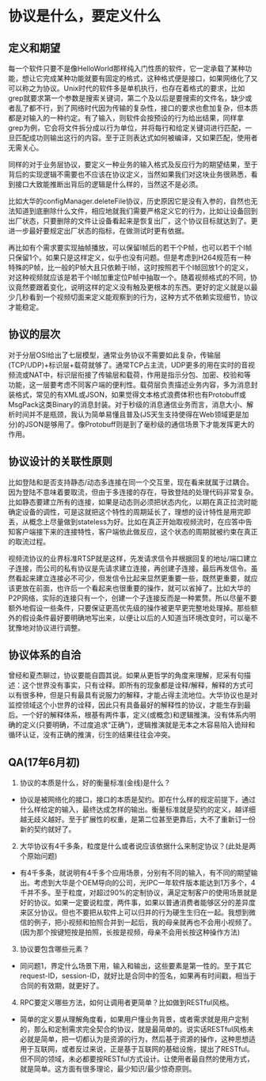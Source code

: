 # 协议是什么，要定义什么

## 定义和期望

每一个软件只要不是像HelloWorld那样纯入门性质的软件，它一定承载了某种功能，想让它完成某种功能就要有固定的格式，这种格式便是接口，如果网络化了又可以称之为协议。Unix时代的软件多是单机执行，也存在着格式的要求，比如grep就要求第一个参数是搜索关键词，第二个及以后是要搜索的文件名，缺少或者乱了都不行，到了网络时代因为传输的复杂性，接口的要求也愈加复杂，但本质都是对输入的一种约定。有了输入，则软件会按预设的行为给出结果，同样拿grep为例，它会将文件拆分成以行为单位，并将每行和给定关键词进行匹配，一旦匹配成功则输出这行的内容。至于正则表达式如何被编译，又如果匹配，使用者无需关心。

同样的对于业务层协议，要定义一种业务的输入格式及反应行为的期望结果，至于背后的实现逻辑不需要也不应该在协议定义，当然如果我们对这块业务很熟悉，看到接口大致能推断出背后的逻辑是什么样的，当然这不是必须。

比如大华的configManager.deleteFile协议，历史原因它是没有入参的，自然也无法知道到底删除什么文件，相应地就我们需要严格定义它的行为，比如让设备回到出厂状态，只要删除的文件让设备看起来是恢复出厂，这个协议目标就达到了。更进一步最好要规定出厂状态的指标，在做测试时更有依据。

再比如有个需求要实现抽帧播放，可以保留I帧后的若干个P帧，也可以若干个I帧只保留1个。如果只是这样定义，似乎也没有问题。但是考虑到H264规范有一种特殊的P帧，比一般的P帧大且只依赖于I帧，这时按照若干个I帧回放1个的定义，对这种视频就应该是若干个I帧加重定位P帧中抽取一个。随着视频格式的不同，协议竟然要跟着变化，说明这样的定义没有触及更根本的东西。更好的定义就是以最少几秒看到一个视频切面来定义能观察到的行为，这种方式不依赖实现细节，协议才能稳定。

## 协议的层次

对于分层OSI给出了七层模型，通常业务协议不需要如此复杂，传输层(TCP/UDP)\+标识层\+载荷就够了。通常TCP占主流，UDP更多的用在实时的音视频流或NAT中，标识层衔接了传输层和载荷，作用是指示分包、加密、校验和等功能，这一层要考虑不同客户端的便利性。载荷层负责描述业务内容，多为消息封装格式，常见的有XML或JSON，如果觉得文本格式浪费体积也有Protobuff或MsgPack这类Binary的消息封装。对于秒级的消息通信业务而言，消息大小、解析时间并不是瓶颈，我认为简单易懂且普及(JS天生支持使得在Web领域更是加分)的JSON是够用了。像Protobuff则是到了毫秒级的通信场景下才能发挥更大的作用。

## 协议设计的关联性原则

比如登陆和是否支持静态/动态多连接在同一个交互里，现在看来就属于过耦合。因为登陆不意味着要取流，但由于多连接的存在，导致登陆的处理代码非常复杂。比如静态要建立所有的连接，如果是动态则必须把状态内化，以期在真正拉流时能确定设备的调性，可是这就把这个特性的周期延长了，理想的设计特性是用完即丢，从概念上尽量做到stateless为好。比如在真正开始取视频流时，在应答中告知客户端接下来的连接特性，客户端依此做反应，这个状态的周期就被约束在真正的取流过程。

视频流协议的业界标准RTSP就是这样，先发请求信令并根据回复的地址/端口建立子连接，而公司的私有协议是先请求建立连接，再创建子连接，最后再发信令。虽然看起来建立连接必不可少，但发信令比起来显然更重要一些，既然更重要，就应该更放在前面，也许后一个看起来也很重要的操作，就可以省掉了。比如大华的P2P网络，实际的连接只有一个，创建一个子连接反而是一种累赘。所以尽量不要额外地假设一些条件，只要保证更高优先级的操作被更早更完整地处理掉。那些额外的假设条件最好要明确地写出来，以便让以后的人知道当环境改变时，可以毫不犹豫地对协议进行调整。

## 协议体系的自洽

曾经和夏杰聊过，协议要能自圆其说。如果从更哲学的角度来理解，尼采有句描述：这个世界没有事实，只有诠释。即所有的现象都是诠释/解释，解释的方式可以有很多种，但是只有最具有说服力的解释，才能占得主流地位。大华协议也是对监控领域这个小世界的诠释，因此只有具备最好的解释性的协议，才能生存到最后。一个好的解释体系，根基有两件事，定义(或概念)和逻辑推演。没有体系内明确的定义(只要明确，不过度追求“正确”)，逻辑推演就是无本之木容易陷入诡辩和循环认证，没有正确的推演，衍生的结果往往会冲突。

## QA(17年6月初)

1. 协议的本质是什么，好的衡量标准(金线)是什么？
* 协议是被网络化的接口，接口的本质是契约。即在什么样的规定前提下，通过什么样给定的输入，最终达成怎样的输出。衡量标准就是契约的定义，越详细越无歧义越好。至于扩展性的权重，是第二位甚至更靠后，大不了重新订一份新的契约就好了。
2. 大华协议有4千多条，粒度是什么或者说应该依据什么来制定协议？(此处是两个原始问题)
* 有4千多条，就说明有4千多个应用场景，分别有不同的输入，有不同的期望输出。考虑到大华是个OEM导向的公司，光IPC一年软件版本能达到1万多个，4千并不多。至于粒度，对超过90%的定制协议，满足定制客户的使用场景就是好的协议。如果一定要说粒度，两件事，如果以普通消费者能够区分的差异度来区分协议。但也不要把从软件上可以归并的行为硬生生归在一起。我想到微信的例子，把小视频和拍照合并到一起后，我的母亲就再也不会用小视频了。(因为那个按键短按是拍照，长按是视频，母亲不会用长按这种操作方法)
3. 协议要包含哪些元素？
* 同问题1，界定什么场景下用，输入和输出，这些要素是第一性的。至于其它request-ID，session-ID，就好比是合同中的签名，如果再有时间戳，相当于合同的有效期，就更好了。
4. RPC要定义哪些方法，如何让调用者更简单？比如做到RESTful风格。
* 简单的定义要从理解角度看，如果用户懂业务背景，或者需求就是用户定制的，那么和定制需求完全契合的协议，就是最简单的。说实话RESTful风格未必就是简单，把一切都认为是资源的行为，然后基于资源的操作，这种思想适用于互联网，或者反过来说，正是基于互联网的基础设施，提出了RESTful。但不同的领域，未必都要按RESTful方式设计。让使用者最自然的使用方式，就是简单。这方面有很多理论，最少知识/最少惊奇原则。